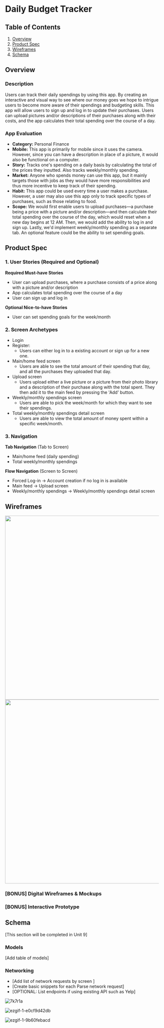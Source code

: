 # Daily Budget Tracker


## Table of Contents
1. [Overview](#Overview)
1. [Product Spec](#Product-Spec)
1. [Wireframes](#Wireframes)
2. [Schema](#Schema)

## Overview
### Description
Users can track their daily spendings by using this app. By creating an interactive and visual way to see where our money goes we hope to intrigue users to become more aware of their spendings and budgeting skills. This app will allow users to sign up and log in to update their purchases. Users can upload pictures and/or descriptions of their purchases along with their costs, and the app calculates their total spending over the course of a day.  

### App Evaluation

- **Category:** Personal Finance
- **Mobile:** This app is primarily for mobile since it uses the camera. However, since you can have a description in place of a picture, it would also be functional on a computer.
- **Story:** Tracks one's spending on a daily basis by calculating the total of the prices they inputted. Also tracks weekly/monthly spending.
- **Market:** Anyone who spends money can use this app, but it mainly targets those with jobs as they would have more responsibilities and thus more incentive to keep track of their spending.
- **Habit:** This app could be used every time a user makes a purchase. However, a user may also use this app only to track specific types of purchases, such as those relating to food.
- **Scope:** We would first enable users to upload purchases—a purchase being a price with a picture and/or description—and then calculate their total spending over the course of the day, which would reset when a new day begins at 12 AM. Then, we would add the ability to log in and sign up. Lastly, we'd implement weekly/monthly spending as a separate tab. An optional feature could be the ability to set spending goals.

## Product Spec

### 1. User Stories (Required and Optional)

**Required Must-have Stories**

* User can upload purchases, where a purchase consists of a price along with a picture and/or description
* App calculates total spending over the course of a day
* User can sign up and log in

**Optional Nice-to-have Stories**

* User can set spending goals for the week/month

### 2. Screen Archetypes

* Login
* Register:
   * Users can either log in to a existing account or sign up for a new one.
* Main/home feed screen
    * Users are able to see the total amount of their spending that day, and all the purchases they uploaded that day.
* Upload screen 
    * Users upload either a live picture or a picture from their photo library and a description of their purchase along with the total spent. They then add it to the main feed by pressing the 'Add' button.
* Weekly/monthly spendings screen
    * Users are able to pick the week/month for which they want to see their spendings.
* Total weekly/monthly spendings detail screen
    * Users are able to view the total amount of money spent within a specific week/month.


### 3. Navigation

**Tab Navigation** (Tab to Screen)

* Main/home feed (daily spending)
* Total weekly/monthly spendings

**Flow Navigation** (Screen to Screen)

* Forced Log-in -> Account creation if no log in is available
* Main feed -> Upload screen
* Weekly/monthly spendings -> Weekly/monthly spendings detail screen

## Wireframes

<img src="https://i.imgur.com/yjLU1k8.jpg" width=600>

<img src="https://i.imgur.com/VBKwLsc.jpg" width=600>

### [BONUS] Digital Wireframes & Mockups

### [BONUS] Interactive Prototype

## Schema 
[This section will be completed in Unit 9]
### Models
[Add table of models]
### Networking
- [Add list of network requests by screen ]
- [Create basic snippets for each Parse network request]
- [OPTIONAL: List endpoints if using existing API such as Yelp]

![7k7r1a](https://user-images.githubusercontent.com/110207696/235594778-c3efb90f-6434-4b8a-8331-b1e59196bec9.gif)


![ezgif-1-e0cf9d42db](https://user-images.githubusercontent.com/110207696/235591901-60422fc0-1b7d-47f5-8570-1c4b21f8a825.gif)


![ezgif-1-9b60febacd](https://user-images.githubusercontent.com/110207696/235591616-279c671e-a239-4f85-af60-4dc832b396d7.gif)

